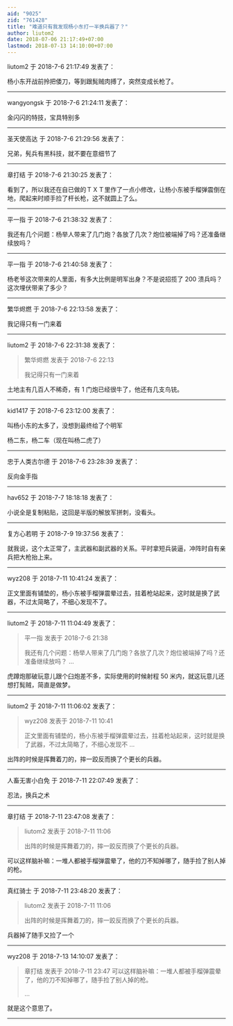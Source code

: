 ```yaml
---
aid: "9025"
zid: "761428"
title: "难道只有我发现杨小东打一半换兵器了？"
author: liutom2
date: 2018-07-06 21:17:49+07:00
lastmod: 2018-07-13 14:10:00+07:00
---
```


liutom2 于 2018-7-6 21:17:49 发表了：

杨小东开战前拎把倭刀，等到跟髨贼肉搏了，突然变成长枪了。

---

wangyongsk 于 2018-7-6 21:24:11 发表了：

金闪闪的特技，宝具特别多

---

圣天使高达 于 2018-7-6 21:29:56 发表了：

兄弟，髡兵有黑科技，就不要在意细节了

---

章打结 于 2018-7-6 21:30:25 发表了：

看到了，所以我还在自已做的ＴＸＴ里作了一点小修改，让杨小东被手榴弹震倒在地，爬起来时顺手捡了杆长枪，这不就圆上了么。

---

平一指 于 2018-7-6 21:38:32 发表了：

我还有几个问题：杨举人带来了几门炮？各放了几次？炮位被端掉了吗？还准备继续放吗？

---

平一指 于 2018-7-6 21:40:58 发表了：

杨老爷这次带来的人里面，有多大比例是明军出身？不是说招揽了 200 溃兵吗？这次埋伏带来了多少？

---

繁华烬燃 于 2018-7-6 22:13:58 发表了：

我记得只有一门来着

---

liutom2 于 2018-7-6 22:31:38 发表了：

> 繁华烬燃 发表于 2018-7-6 22:13
>
> 我记得只有一门来着

土地主有几百人不稀奇，有 1 门炮已经很牛了，他还有几支鸟铳。

---

kid1417 于 2018-7-6 23:12:00 发表了：

叫杨小东的太多了，没想到最终给了个明军

杨二东，杨二车（现在叫杨二虎了）

---

忠于人类古尔德 于 2018-7-6 23:28:39 发表了：

反向金手指

---

hav652 于 2018-7-7 18:18:18 发表了：

小说全是复制粘贴，这回是半版的解放军拼刺，没看头。

---

复方心若明 于 2018-7-9 19:37:56 发表了：

就我说，这个太正常了，主武器和副武器的关系。平时拿短兵装逼，冲阵时自有亲兵把大枪抬上来。

---

wyz208 于 2018-7-11 10:41:24 发表了：

正文里面有铺垫的，杨小东被手榴弹震晕过去，拄着枪站起来，这时就是换了武器，不过太简略了，不细心发现不了。

---

liutom2 于 2018-7-11 11:04:49 发表了：

> 平一指 发表于 2018-7-6 21:38
>
> 我还有几个问题：杨举人带来了几门炮？各放了几次？炮位被端掉了吗？还准备继续放吗？ ...

虎蹲炮那破玩意儿跟个臼炮差不多，实际使用的时候射程 50 米内，就这玩意儿还想打髨贼，简直是做梦。

---

liutom2 于 2018-7-11 11:06:02 发表了：

> wyz208 发表于 2018-7-11 10:41
>
> 正文里面有铺垫的，杨小东被手榴弹震晕过去，拄着枪站起来，这时就是换了武器，不过太简略了，不细心发现不 ...

出阵的时候是挥舞着刀的，摔一跤反而换了个更长的兵器。

---

人畜无害小白免 于 2018-7-11 22:07:49 发表了：

忍法，换兵之术

---

章打结 于 2018-7-11 23:47:08 发表了：

> liutom2 发表于 2018-7-11 11:06
>
> 出阵的时候是挥舞着刀的，摔一跤反而换了个更长的兵器。

可以这样脑补嘛：一堆人都被手榴弹震晕了，他的刀不知掉哪了，随手捡了别人掉的枪。

---

真红骑士 于 2018-7-11 23:48:20 发表了：

> liutom2 发表于 2018-7-11 11:06
>
> 出阵的时候是挥舞着刀的，摔一跤反而换了个更长的兵器。

兵器掉了随手又捡了一个

---

wyz208 于 2018-7-13 14:10:07 发表了：

> 章打结 发表于 2018-7-11 23:47 可以这样脑补嘛：一堆人都被手榴弹震晕了，他的刀不知掉哪了，随手捡了别人掉的枪。
>
> ...

就是这个意思了。

---
